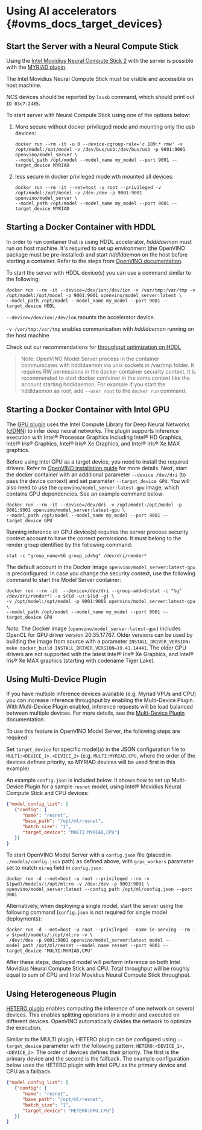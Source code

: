 # Using AI accelerators {#ovms_docs_target_devices}

## Start the Server with a Neural Compute Stick

Using the [Intel Movidius Neural Compute Stick 2](https://software.intel.com/en-us/neural-compute-stick) with the server is possible with the [MYRIAD
plugin](https://docs.openvinotoolkit.org/2021.4/openvino_docs_IE_DG_supported_plugins_MYRIAD.html). 

The Intel Movidius Neural Compute Stick must be visible and accessible on host machine. 

NCS devices should be reported by `lsusb` command, which should print out `ID 03e7:2485`.<br>

To start server with Neural Compute Stick using one of the options below:

1) More secure without docker privileged mode and mounting only the usb devices:
   ```
   docker run --rm -it -u 0 --device-cgroup-rule='c 189:* rmw' -v /opt/model:/opt/model -v /dev/bus/usb:/dev/bus/usb -p 9001:9001 openvino/model_server \
   --model_path /opt/model --model_name my_model --port 9001 --target_device MYRIAD
   ```

2) less secure in docker privileged mode wth mounted all devices:
   ```
   docker run --rm -it --net=host -u root --privileged -v /opt/model:/opt/model -v /dev:/dev -p 9001:9001 openvino/model_server \
   --model_path /opt/model --model_name my_model --port 9001 --target_device MYRIAD
   ```

## Starting a Docker Container with HDDL

In order to run container that is using HDDL accelerator, _hddldaemon_ must
 run on host machine. It's required to set up environment 
 (the OpenVINO package must be pre-installed) and start _hddldaemon_ on the
 host before starting a container. Refer to the steps from [OpenVINO documentation](https://docs.openvinotoolkit.org/2021.4/_docs_install_guides_installing_openvino_docker_linux.html#build_docker_image_for_intel_vision_accelerator_design_with_intel_movidius_vpus).

To start the server with HDDL device(s) you can use a command similar to the following:

```
docker run --rm -it --device=/dev/ion:/dev/ion -v /var/tmp:/var/tmp -v /opt/model:/opt/model -p 9001:9001 openvino/model_server:latest \
--model_path /opt/model --model_name my_model --port 9001 --target_device HDDL
```

`--device=/dev/ion:/dev/ion` mounts the accelerator device.

`-v /var/tmp:/var/tmp` enables communication with _hddldaemon_ running on the
 host machine

Check out our recommendations for [throughput optimization on HDDL](performance_tuning.md#hddl-accelerators)

>Note: OpenVINO Model Server process in the container communicates with hddldaemon via unix sockets in /var/tmp folder.
It requires RW permissions in the docker container security context. It is recommended to start docker container in the
same context like the account starting hddldaemon. For example if you start the hddldaemon as root, add `--user root` to 
the `docker run` command.

## Starting a Docker Container with Intel GPU

The [GPU plugin](https://docs.openvino.ai/latest/openvino_docs_IE_DG_supported_plugins_GPU.html) uses the Intel Compute Library for Deep Neural Networks ([clDNN](https://01.org/cldnn)) to infer deep neural networks. 
The plugin supports inference execution with Intel® Processor Graphics including Intel® HD Graphics, Intel® Iris® Graphics, Intel® Iris® Xe Graphics, and Intel® Iris® Xe MAX graphics.

Before using Intel GPU as a target device, you need to install the required drivers. Refer to [OpenVINO installation guide](https://docs.openvino.ai/latest/openvino_docs_install_guides_installing_openvino_linux.html#install-gpu) for more details.
Next, start the docker container with an additional parameter `--device /dev/dri` (to pass the device context) and set parameter `--target_device GPU`. You will also need to use the `openvino/model_server:latest-gpu` image, which contains GPU dependencies. 
See an example command below:

```
docker run --rm -it --device=/dev/dri -v /opt/model:/opt/model -p 9001:9001 openvino/model_server:latest-gpu \
--model_path /opt/model --model_name my_model --port 9001 --target_device GPU
```

Running inference on GPU device(s) requires the server process security context account to have the correct permissions.
It must belong to the render group identified by the following command:
```
stat -c "group_name=%G group_id=%g" /dev/dri/render*
```
The default account in the Docker image `openvino/model_server:latest-gpu` is preconfigured. In case you change the security context, use the following command
to start the Model Server container:
```
docker run --rm -it  --device=/dev/dri --group-add=$(stat -c "%g" /dev/dri/render*) -u $(id -u):$(id -g) \
-v /opt/model:/opt/model -p 9001:9001 openvino/model_server:latest-gpu \
--model_path /opt/model --model_name my_model --port 9001 --target_device GPU
```

*Note:* The Docker image (`openvino/model_server:latest-gpu`) includes OpenCL for GPU driver version 20.35.17767. Older versions can be used 
by building the image from source with a parameter `INSTALL_DRIVER_VERSION:`
`make docker_build INSTALL_DRIVER_VERSION=19.41.14441`. The older GPU drivers are not supported with the latest Intel® Iris® Xe Graphics, and Intel® Iris® Xe MAX graphics (starting with codename Tiger Lake).

## Using Multi-Device Plugin

If you have multiple inference devices available (e.g. Myriad VPUs and CPU) you can increase inference throughput by enabling the Multi-Device Plugin. 
With Multi-Device Plugin enabled, inference requests will be load balanced between multiple devices. 
For more details, see the [Multi-Device Plugin](https://docs.openvino.ai/latest/openvino_docs_IE_DG_supported_plugins_MULTI.html) documentation.

To use this feature in OpenVINO Model Server, the following steps are required:

Set `target_device` for specific model(s) in the JSON configuration file to `MULTI:<DEVICE_1>,<DEVICE_2>` (e.g. `MULTI:MYRIAD,CPU`, where the order of the devices defines priority, so MYRIAD devices will be used first in this example)

An example `config.json` is included below. It shows how to set up Multi-Device Plugin for a sample `resnet` model, using Intel® Movidius Neural Compute Stick and CPU devices:

```json
{"model_config_list": [
   {"config": {
      "name": "resnet",
      "base_path": "/opt/ml/resnet",
      "batch_size": "1",
      "target_device": "MULTI:MYRIAD,CPU"}
   }]
}
```
To start OpenVINO Model Server with a `config.json` file (placed in `./models/config.json` path) as defined above, with `grpc_workers` parameter set to match `nireq` field in `config.json`:
```
docker run -d --net=host -u root --privileged --rm -v $(pwd)/models/:/opt/ml:ro -v /dev:/dev -p 9001:9001 \
openvino/model_server:latest --config_path /opt/ml/config.json --port 9001 
```
Alternatively, when deploying a single model, start the server using the following command (`config.json` is not required for single model deployments):
```
docker run -d --net=host -u root --privileged --name ie-serving --rm -v $(pwd)/models/:/opt/ml:ro -v \
 /dev:/dev -p 9001:9001 openvino/model_server:latest model --model_path /opt/ml/resnet --model_name resnet --port 9001 --target_device 'MULTI:MYRIAD,CPU'
 ```
After these steps, deployed model will perform inference on both Intel Movidius Neural Compute Stick and CPU.
Total throughput will be roughly equal to sum of CPU and Intel Movidius Neural Compute Stick throughput.

## Using Heterogeneous Plugin

[HETERO plugin](https://docs.openvino.ai/latest/openvino_docs_IE_DG_supported_plugins_HETERO.html) enables computing the inference of one network on several devices.
This enables splitting operations in a model and executed on different devices.
OpenVINO automatically divides the network to optimize the execution.

Similar to the MULTI plugin, HETERO plugin can be configured using `--target_device` parameter with the following pattern: `HETERO:<DEVICE_1>,<DEVICE_2>`.
The order of devices defines their priority. The first is the primary device and the second is the fallback.
The example configuration below uses the HETERO plugin with Intel GPU as the primary device and CPU as a fallback.

```json
{"model_config_list": [
   {"config": {
      "name": "resnet",
      "base_path": "/opt/ml/resnet",
      "batch_size": "1",
      "target_device": "HETERO:GPU,CPU"}
   }]
}
```
